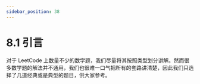 ```yaml
---
sidebar_position: 38
---
```


# 8.1 引言

对于 LeetCode 上数量不少的数学题，我们尽量将其按照类型划分讲解。然而很多数学题的解法并不通用，我们也很难一口气把所有的套路讲清楚，因此我们只选择了几道经典或是典型的题目，供大家参考。